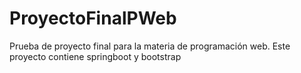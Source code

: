 # ProyectoFinalPWeb

Prueba de proyecto final para la materia de programación web. Este proyecto contiene springboot y bootstrap
